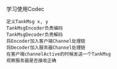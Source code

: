 学习使用Codec

	定义TankMsg x, y
	TankMsgEncoder负责编码
	TankMsgDecoder负责解码
	将Encoder加入客户端Channel处理链
	将Decoder加入服务器Channel处理链
	在客户端channelActive的时候发送一个TankMsg
	观察服务器是否接收正确